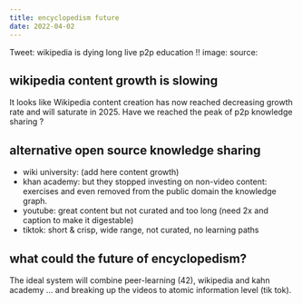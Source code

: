 ```yaml
---
title: encyclopedism future
date: 2022-04-02
---
```


Tweet: wikipedia is dying long live p2p education !!
image:
source: 

## wikipedia content growth is slowing

It looks like Wikipedia content creation has now reached decreasing growth rate and will saturate in 2025. Have we reached the peak of p2p knowledge sharing ?

## alternative open source knowledge sharing 

* wiki university: (add here content growth)
* khan academy: but they stopped investing on non-video content: exercises and even removed from the public domain the knowledge graph.
* youtube: great content but not curated and too long (need 2x and caption to make it digestable)
* tiktok: short & crisp, wide range, not curated, no learning paths

## what could the future of encyclopedism?

The ideal system will combine peer-learning (42), wikipedia and kahn academy ... and breaking up the videos to atomic information level (tik tok).

